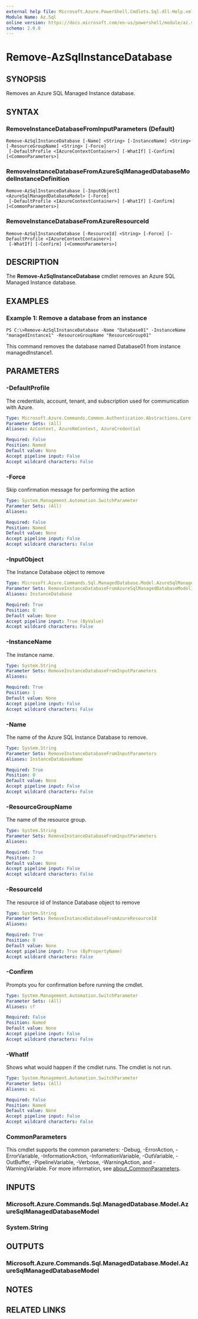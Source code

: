 ```yaml
---
external help file: Microsoft.Azure.PowerShell.Cmdlets.Sql.dll-Help.xml
Module Name: Az.Sql
online version: https://docs.microsoft.com/en-us/powershell/module/az.sql/remove-azsqlinstancedatabase
schema: 2.0.0
---
```


# Remove-AzSqlInstanceDatabase

## SYNOPSIS
Removes an Azure SQL Managed Instance database.

## SYNTAX

### RemoveInstanceDatabaseFromInputParameters (Default)
```
Remove-AzSqlInstanceDatabase [-Name] <String> [-InstanceName] <String> [-ResourceGroupName] <String> [-Force]
 [-DefaultProfile <IAzureContextContainer>] [-WhatIf] [-Confirm] [<CommonParameters>]
```

### RemoveInstanceDatabaseFromAzureSqlManagedDatabaseModelInstanceDefinition
```
Remove-AzSqlInstanceDatabase [-InputObject] <AzureSqlManagedDatabaseModel> [-Force]
 [-DefaultProfile <IAzureContextContainer>] [-WhatIf] [-Confirm] [<CommonParameters>]
```

### RemoveInstanceDatabaseFromAzureResourceId
```
Remove-AzSqlInstanceDatabase [-ResourceId] <String> [-Force] [-DefaultProfile <IAzureContextContainer>]
 [-WhatIf] [-Confirm] [<CommonParameters>]
```

## DESCRIPTION
The **Remove-AzSqlInstanceDatabase** cmdlet removes an Azure SQL Managed Instance database.

## EXAMPLES

### Example 1: Remove a database from an instance
```
PS C:\>Remove-AzSqlInstanceDatabase -Name "Database01" -InstanceName "managedInstance1" -ResourceGroupName "ResourceGroup01"
```

This command removes the database named Database01 from instance managedInstance1.

## PARAMETERS

### -DefaultProfile
The credentials, account, tenant, and subscription used for communication with Azure.

```yaml
Type: Microsoft.Azure.Commands.Common.Authentication.Abstractions.Core.IAzureContextContainer
Parameter Sets: (All)
Aliases: AzContext, AzureRmContext, AzureCredential

Required: False
Position: Named
Default value: None
Accept pipeline input: False
Accept wildcard characters: False
```

### -Force
Skip confirmation message for performing the action

```yaml
Type: System.Management.Automation.SwitchParameter
Parameter Sets: (All)
Aliases:

Required: False
Position: Named
Default value: None
Accept pipeline input: False
Accept wildcard characters: False
```

### -InputObject
The Instance Database object to remove

```yaml
Type: Microsoft.Azure.Commands.Sql.ManagedDatabase.Model.AzureSqlManagedDatabaseModel
Parameter Sets: RemoveInstanceDatabaseFromAzureSqlManagedDatabaseModelInstanceDefinition
Aliases: InstanceDatabase

Required: True
Position: 0
Default value: None
Accept pipeline input: True (ByValue)
Accept wildcard characters: False
```

### -InstanceName
The instance name.

```yaml
Type: System.String
Parameter Sets: RemoveInstanceDatabaseFromInputParameters
Aliases:

Required: True
Position: 1
Default value: None
Accept pipeline input: False
Accept wildcard characters: False
```

### -Name
The name of the Azure SQL Instance Database to remove.

```yaml
Type: System.String
Parameter Sets: RemoveInstanceDatabaseFromInputParameters
Aliases: InstanceDatabaseName

Required: True
Position: 0
Default value: None
Accept pipeline input: False
Accept wildcard characters: False
```

### -ResourceGroupName
The name of the resource group.

```yaml
Type: System.String
Parameter Sets: RemoveInstanceDatabaseFromInputParameters
Aliases:

Required: True
Position: 2
Default value: None
Accept pipeline input: False
Accept wildcard characters: False
```

### -ResourceId
The resource id of Instance Database object to remove

```yaml
Type: System.String
Parameter Sets: RemoveInstanceDatabaseFromAzureResourceId
Aliases:

Required: True
Position: 0
Default value: None
Accept pipeline input: True (ByPropertyName)
Accept wildcard characters: False
```

### -Confirm
Prompts you for confirmation before running the cmdlet.

```yaml
Type: System.Management.Automation.SwitchParameter
Parameter Sets: (All)
Aliases: cf

Required: False
Position: Named
Default value: None
Accept pipeline input: False
Accept wildcard characters: False
```

### -WhatIf
Shows what would happen if the cmdlet runs.
The cmdlet is not run.

```yaml
Type: System.Management.Automation.SwitchParameter
Parameter Sets: (All)
Aliases: wi

Required: False
Position: Named
Default value: None
Accept pipeline input: False
Accept wildcard characters: False
```

### CommonParameters
This cmdlet supports the common parameters: -Debug, -ErrorAction, -ErrorVariable, -InformationAction, -InformationVariable, -OutVariable, -OutBuffer, -PipelineVariable, -Verbose, -WarningAction, and -WarningVariable. For more information, see [about_CommonParameters](http://go.microsoft.com/fwlink/?LinkID=113216).

## INPUTS

### Microsoft.Azure.Commands.Sql.ManagedDatabase.Model.AzureSqlManagedDatabaseModel

### System.String

## OUTPUTS

### Microsoft.Azure.Commands.Sql.ManagedDatabase.Model.AzureSqlManagedDatabaseModel

## NOTES

## RELATED LINKS
